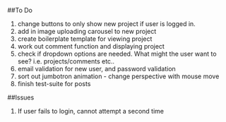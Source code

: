 ##To Do

1. change buttons to only show new project if user is logged in.
1. add in image uploading carousel to new project
1. create boilerplate template for viewing project
1. work out comment function and displaying project
1. check if dropdown options are needed. What might the user want to see? i.e. projects/comments etc..
1. email validation for new user, and password validation
1. sort out jumbotron animation - change perspective with mouse move
1. finish test-suite for posts

##Issues

1. If user fails to login, cannot attempt a second time
